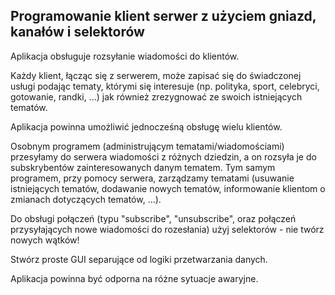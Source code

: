 ## Programowanie klient serwer z użyciem gniazd, kanałów i selektorów


Aplikacja obsługuje rozsyłanie wiadomości do klientów.

Każdy klient, łącząc się z serwerem, może zapisać się do świadczonej usługi podając tematy, którymi się interesuje
(np. polityka, sport, celebryci, gotowanie, randki, ...) 
jak również zrezygnować ze swoich istniejących tematów.

Aplikacja powinna umożliwić jednocześną obsługę wielu klientów.

Osobnym programem (administrującym tematami/wiadomościami) przesyłamy do serwera wiadomości z różnych dziedzin, a on rozsyła je do subskrybentów zainteresowanych danym tematem. Tym samym programem, przy pomocy serwera, zarządzamy tematami (usuwanie istniejących tematów, dodawanie nowych tematów, informowanie klientom o zmianach dotyczących tematów, ...).

Do obsługi połączeń (typu "subscribe", "unsubscribe", oraz połączeń przysyłających nowe wiadomości do rozesłania) użyj selektorów - nie twórz nowych wątków!

Stwórz proste GUI separujące od logiki przetwarzania danych.

Aplikacja powinna być odporna na różne sytuacje awaryjne.
